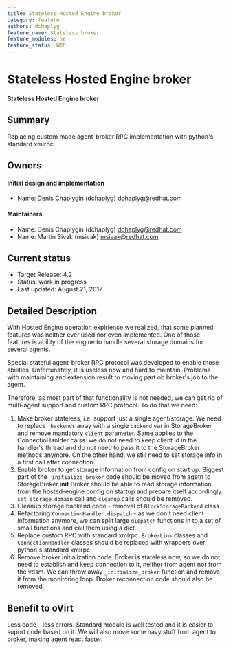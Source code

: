 ```yaml
---
title: Stateless Hosted Engine broker
category: feature
authors: dchaplyg
feature_name: Stateless broker
feature_modules: he
feature_status: WIP
---
```


# Stateless Hosted Engine broker

**Stateless Hosted Engine broker**

## Summary

Replacing custom made agent-broker RPC implementation with python's standard xmlrpc

## Owners

#### Initial design and implementation

*   Name: Denis Chaplygin (dchaplyg) dchaplyg@redhat.com

#### Maintainers

*   Name: Denis Chaplygin (dchaplyg) dchaplyg@redhat.com
*   Name: Martin Sivak (msivak) msivak@redhat.com

## Current status

*   Target Release: 4.2
*   Status: work in progress
*   Last updated: August 21, 2017

## Detailed Description

With Hosted Engine operation expirience we realized, that some planned features was neither ever used nor even implemented. One of those features is ability of
the engine to handle several storage domains for several agents. 

Special stateful agent-broker RPC protocol was developed to enable those abilities. Unfortunately, it is useless now and hard to maintain. Problems with
maintaining and extension result to moving part ob broker's job to the agent.

Therefore, as most part of that functionality is not needed, we can get rid of multi-agent support and custom RPC protocol. To do that we need:

1. Make broker stateless, i.e. support just a single agent/storage. We need to replace `_backends` array with a single `backend` var in StorageBroker and remove mandatory `client` parameter. Same applies to the ConnectioHanlder calss: we do not need to keep client id in the handler's thread and do not need to pass it to the StorageBroker methods anymore. On the other hand, we still need to set storage info in a first call after connection.
2. Enable broker to get storage information from config on start up. Biggest part of the `_initialize_broker` code should be moved from agetn to StorageBroker.__init__ Broker should be able to read storage information from the hosted-engine config on startup and prepare itself accordingly. `set_storage_domain` call and `cleanup` calls should be removed.
3. Cleanup storage backend code - removal of `BlockStorageBackend` class
4. Refactoring `ConnectionHandler.dispatch` - as we don't need client information anymore, we can split large `dispatch` functions in to a set of small functions and call them using a dict.
5. Replace custom RPC with standard xmlrpc. `BrokerLink` classes and `ConnectionHandler` classes should be replaced with wrappers over python's standard xmlrpc
6. Remove broker initialization code. Broker is stateless now, so we do not need to establish and keep connection to it, neither from agent nor from the vdsm. We can throw away `_initialize_broker` function and remove it from the monitoring loop. Broker reconnection code should also be removed.

## Benefit to oVirt

Less code - less errors. Standard module is well tested and it is easier to suport code based on it. We will also move some havy stuff from agent to broker, making agent react faster.


